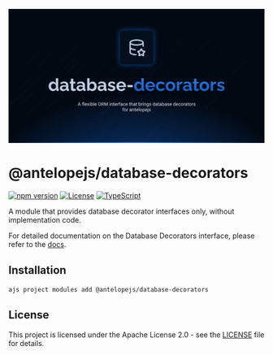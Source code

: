 ![Database Decorators](.github/social-card.png)

# @antelopejs/database-decorators

[![npm version](https://img.shields.io/npm/v/@antelopejs/database-decorators.svg)](https://www.npmjs.com/package/@antelopejs/database-decorators)
[![License](https://img.shields.io/badge/license-Apache--2.0-blue.svg)](https://opensource.org/licenses/Apache-2.0)
[![TypeScript](https://img.shields.io/badge/TypeScript-5.0-blue)](https://www.typescriptlang.org/)

A module that provides database decorator interfaces only, without implementation code.

For detailed documentation on the Database Decorators interface, please refer to the [docs](https://github.com/AntelopeJS/interface-database-decorators).

## Installation

```bash
ajs project modules add @antelopejs/database-decorators
```

## License

This project is licensed under the Apache License 2.0 - see the [LICENSE](LICENSE) file for details.
